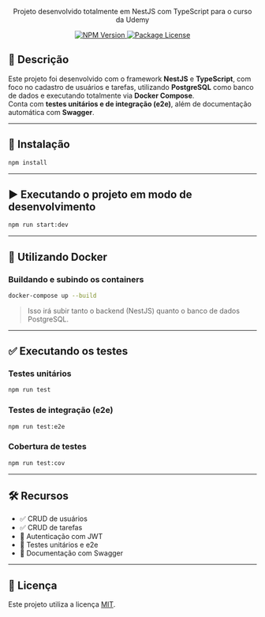 <p align="center">
  Projeto desenvolvido totalmente em NestJS com TypeScript para o curso da Udemy
</p>

<p align="center">
  <a href="https://www.npmjs.com/~nestjscore" target="_blank">
    <img src="https://img.shields.io/npm/v/@nestjs/core.svg" alt="NPM Version" />
  </a>
  <a href="https://www.npmjs.com/~nestjscore" target="_blank">
    <img src="https://img.shields.io/npm/l/@nestjs/core.svg" alt="Package License" />
  </a>
</p>

## 📌 Descrição

Este projeto foi desenvolvido com o framework **NestJS** e **TypeScript**, com foco no cadastro de usuários e tarefas, utilizando **PostgreSQL** como banco de dados e executando totalmente via **Docker Compose**.  
Conta com **testes unitários e de integração (e2e)**, além de documentação automática com **Swagger**.

---

## 🚀 Instalação

```bash
npm install
```

---

## ▶️ Executando o projeto em modo de desenvolvimento

```bash
npm run start:dev
```

---

## 🐳 Utilizando Docker

### Buildando e subindo os containers

```bash
docker-compose up --build
```

> Isso irá subir tanto o backend (NestJS) quanto o banco de dados PostgreSQL.

---

## ✅ Executando os testes

### Testes unitários

```bash
npm run test
```

### Testes de integração (e2e)

```bash
npm run test:e2e
```

### Cobertura de testes

```bash
npm run test:cov
```

---

## 🛠 Recursos

- ✅ CRUD de usuários  
- ✅ CRUD de tarefas  
- 🔐 Autenticação com JWT  
- 🧪 Testes unitários e e2e  
- 📄 Documentação com Swagger  

---

## 📄 Licença

Este projeto utiliza a licença [MIT](https://github.com/nestjs/nest/blob/master/LICENSE).
